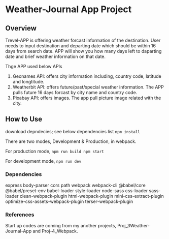# Weather-Journal App Project

## Overview
Trevel-APP is offering weather forcast information of the destination. User needs to input destination and departing date which should be within 16 days from search date. APP will show you how many days left to daparting date and brief weather information on that date.

Thge APP used below APIs
1. Geonames API: offers city information including, country code, latitude and longtitude.
2. Weatherbit API: offers future/past/special weather information. The APP pulls future 16 days forcast by city name and country code.
3. Pixabay API: offers images. The app pull picture image related with the city.


## How to Use
download depndecies; see below dependencies list
`npm install`

There are two modes, Development & Production, in webpack.

For production mode,
`npm run build
npm start`

For development mode,
`npm run dev`

### Dependencies
express
body-parser
cors
path
webpack webpack-cli
@babel/core @babel/preset-env babel-loader
style-loader node-sass css-loader sass-loader
clean-webpack-plugin
html-webpack-plugin
mini-css-extract-plugin
optimize-css-assets-webpack-plugin terser-webpack-plugin

### References
Start up codes are coming from my another projects, Proj_3Weather-Journal-App and Proj-4_Webpack.



